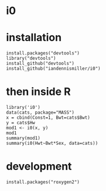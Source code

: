 # i0

# installation

    install.packages("devtools")
    library("devtools")
    install_github("devtools")
    install_github("iandennismiller/i0")

# then inside R

    library('i0')
    data(cats, package="MASS")
    x = cbind(Const=1, Bwt=cats$Bwt)
    y = cats$Hw
    mod1 <- i0(x, y)
    mod1
    summary(mod1)
    summary(i0(Hwt~Bwt*Sex, data=cats))

# development

    install.packages("roxygen2")
    